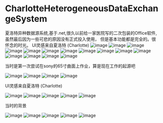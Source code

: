 # CharlotteHeterogeneousDataExchangeSystem
夏洛特异种数据源系统,基于.net,很久以前给一家医院写的二次包装的Office软件,虽然最后因为一些可悲的原因没有正式投入使用，
但是基本功能都是完全的。很怀念的时光。
UI灵感来自夏洛特 (Charlotte)
![image](https://github.com/PisualCellsSystem/CharlotteSystem/blob/master/pic/%E6%96%87%E6%A1%A31.jpg)
![image](https://github.com/PisualCellsSystem/CharlotteSystem/blob/master/pic/%E6%96%87%E6%A1%A32.jpg)
![image](https://github.com/PisualCellsSystem/CharlotteSystem/blob/master/pic/%E6%96%87%E6%A1%A33.jpg)
![image](https://github.com/PisualCellsSystem/CharlotteSystem/blob/master/pic/%E6%96%87%E6%A1%A34.jpg)
![image](https://github.com/PisualCellsSystem/CharlotteSystem/blob/master/pic/%E6%96%87%E6%A1%A35.jpg)
![image](https://github.com/PisualCellsSystem/CharlotteSystem/blob/master/pic/%E6%96%87%E6%A1%A36.jpg)
![image](https://github.com/PisualCellsSystem/CharlotteSystem/blob/master/pic/%E6%96%87%E6%A1%A37.jpg)
![image](https://github.com/PisualCellsSystem/CharlotteSystem/blob/master/pic/%E6%96%87%E6%A1%A38.jpg)
![image](https://github.com/PisualCellsSystem/CharlotteSystem/blob/master/pic/%E6%96%87%E6%A1%A39.jpg)
![image](https://github.com/PisualCellsSystem/CharlotteSystem/blob/master/pic/%E6%96%87%E6%A1%A310.jpg)
![image](https://github.com/PisualCellsSystem/CharlotteSystem/blob/master/pic/%E6%96%87%E6%A1%A311.jpg)
![image](https://github.com/PisualCellsSystem/CharlotteSystem/blob/master/pic/%E6%96%87%E6%A1%A312.jpg)
![image](https://github.com/PisualCellsSystem/CharlotteSystem/blob/master/pic/%E6%96%87%E6%A1%A313.jpg)
![image](https://github.com/PisualCellsSystem/CharlotteSystem/blob/master/pic/%E6%96%87%E6%A1%A314.jpg)
![image](https://github.com/PisualCellsSystem/CharlotteSystem/blob/master/pic/%E6%96%87%E6%A1%A315.jpg)

当时是第一次尝试在sony的65寸曲面上作业，算是现在工作的起源吧

![image](https://github.com/PisualCellsSystem/CharlotteSystem/blob/master/pic/IMG_0744.JPG)
![image](https://github.com/PisualCellsSystem/CharlotteSystem/blob/master/pic/IMG_0745.JPG)
![image](https://github.com/PisualCellsSystem/CharlotteSystem/blob/master/pic/IMG_0746.JPG)
![image](https://github.com/PisualCellsSystem/CharlotteSystem/blob/master/pic/IMG_0748.JPG)

UI灵感来自夏洛特 (Charlotte)

![image](https://github.com/PisualCellsSystem/CharlotteSystem/blob/master/pic/1.jpg)
![image](https://github.com/PisualCellsSystem/CharlotteSystem/blob/master/pic/2.jpg)
![image](https://github.com/PisualCellsSystem/CharlotteSystem/blob/master/pic/3.jpg)
![image](https://github.com/PisualCellsSystem/CharlotteSystem/blob/master/pic/4.jpg)
![image](https://github.com/PisualCellsSystem/CharlotteSystem/blob/master/pic/5.jpg)

当时的背景

![image](https://github.com/PisualCellsSystem/CharlotteSystem/blob/master/pic/ED02.png)
![image](https://github.com/PisualCellsSystem/CharlotteSystem/blob/master/pic/ED03.png)
![image](https://github.com/PisualCellsSystem/CharlotteSystem/blob/master/pic/ED04.png)
![image](https://github.com/PisualCellsSystem/CharlotteSystem/blob/master/pic/ED05.png)
![image](https://github.com/PisualCellsSystem/CharlotteSystem/blob/master/pic/ED06.png)

